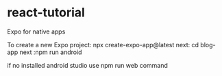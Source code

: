 # react-tutorial
Expo for native apps

To create a new Expo project:
npx create-expo-app@latest
next: cd blog-app
next :npm run android

if no installed android studio use npm run web command
